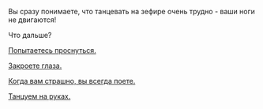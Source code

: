 Вы сразу понимаете, что танцевать на зефире очень трудно - ваши ноги не двигаются!

Что дальше?

[Попытаетесь проснуться.](../awaken/awaken.md)

[Закроете глаза.](../close-eyes/close-eyes.md)

[Когда вам страшно, вы всегда поете.](../light-fire/sing/sing.md)

[Танцуем на руках.](../dance/dance-on-hands/dance-on-hands.md)
